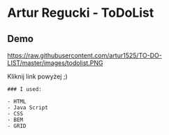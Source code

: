 # Artur Regucki - ToDoList
## Demo

https://raw.githubusercontent.com/artur1525/TO-DO-LIST/master/images/todolist.PNG


Kliknij link powyżej ;)
```
### I used:

- HTML
- Java Script
- CSS
- BEM
- GRID